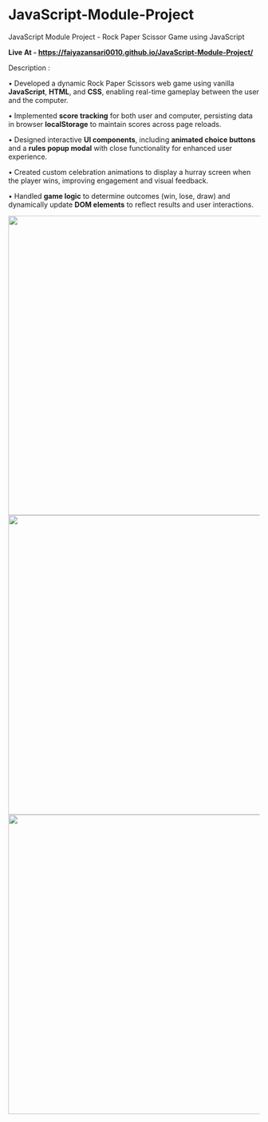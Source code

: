 # JavaScript-Module-Project
JavaScript Module Project - Rock Paper Scissor Game using JavaScript

**Live At - https://faiyazansari0010.github.io/JavaScript-Module-Project/**

Description :

• Developed a dynamic Rock Paper Scissors web game using vanilla **JavaScript**, **HTML**, and **CSS**, enabling real-time gameplay between the user and the computer.

• Implemented **score tracking** for both user and computer, persisting data in browser **localStorage** to maintain scores across page reloads.

• Designed interactive **UI components**, including **animated choice buttons** and a **rules popup modal** with close functionality for enhanced user experience.

• Created custom celebration animations to display a hurray screen when the player wins, improving engagement and visual feedback.

• Handled **game logic** to determine outcomes (win, lose, draw) and dynamically update **DOM elements** to reflect results and user interactions.


<img src="https://github.com/user-attachments/assets/5c1b0cfd-dfb3-4d5d-ac4a-dfdef82558cc" width="600" height="" />

<img src="https://github.com/user-attachments/assets/31e03673-5fa2-4efa-847a-2addec5020ce" width="600" height="" />

<img src="https://github.com/user-attachments/assets/5bfd947f-62ca-466e-a5be-aff7402bd1e8" width="600" height="" />

